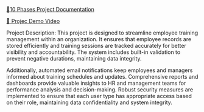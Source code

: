 [📄10 Phases Project Documentation](https://docs.google.com/document/d/1z30R0RNNk0ooXa3OD8Exwr7eL0dMvm82/edit?usp=drive_link&ouid=106807076056670105237&rtpof=true&sd=true)

[🎥 Projec Demo Video](https://drive.google.com/file/d/1Z_wgLJoXxAoB6AVmgFKEEwAexc0B-GjV/view?usp=sharing)



Project Description:
This project is designed to streamline employee training management within an organization. It ensures that employee records are stored efficiently and training sessions are tracked accurately for better visibility and accountability. The system includes built-in validation to prevent negative durations, maintaining data integrity.

Additionally, automated email notifications keep employees and managers informed about training schedules and updates. Comprehensive reports and dashboards provide valuable insights to HR and management teams for performance analysis and decision-making. Robust security measures are implemented to ensure that each user type has appropriate access based on their role, maintaining data confidentiality and system integrity.
